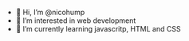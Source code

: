 - 👋 Hi, I’m @nicohump
- 👀 I’m interested in web development
- 🌱 I’m currently learning javascritp, HTML and CSS


<!---
nicohump/nicohump is a ✨ special ✨ repository because its `README.md` (this file) appears on your GitHub profile.
You can click the Preview link to take a look at your changes.
--->
